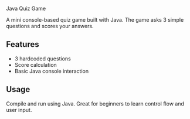  Java Quiz Game

A mini console-based quiz game built with Java. The game asks 3 simple questions and scores your answers.

## Features
- 3 hardcoded questions
- Score calculation
- Basic Java console interaction

## Usage
Compile and run using Java. Great for beginners to learn control flow and user input.
